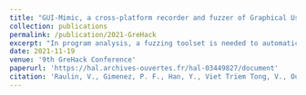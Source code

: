 ```yaml
---
title: "GUI-Mimic, a cross-platform recorder and fuzzer of Graphical User Interface"
collection: publications
permalink: /publication/2021-GreHack
excerpt: "In program analysis, a fuzzing toolset is needed to automatically trigger software operations in a natural while efficient way. Especially in dynamic analysis of malware, such a toolset can help execute the suspicious files to unveil their malicious payloads hidden by other benign-looking behaviors. In the fields of software testing, this tool is necessary for triggering and testing the programmed functionalities. Nevertheless, there has not yet been an easy-to-use tool that works on Windows for the purpose of generating activity through the Graphical User Interface (GUI). To meet this requirement, in our work, we develop GUI-Mimic. It is designed to integrate some useful features for stimulating different types of software -- mouse and keyboard recording, random mouse and keyboard inputs, editing, trimming, randomization, transformations -- to deliver an easy-to-deploy GUI fuzzer over different Operating Systems."
date: 2021-11-19
venue: '9th GreHack Conference'
paperurl: 'https://hal.archives-ouvertes.fr/hal-03449827/document'
citation: 'Raulin, V., Gimenez, P. F., Han, Y., Viet Triem Tong, V., Ouairy, L. (2021). GUI-Mimic, a cross-platform recorder and fuzzer of Graphical User Interface. 9th GreHack Conference'
---
```

